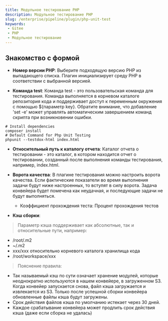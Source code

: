 ```yaml
---
title: Модульное тестирование PHP
description: Модульное тестирование PHP
slug: /enterprise/pipeline/plugin/php-unit-test
keywords:
 - Gitee
 - PHP
 - Модульное тестирование
---
```


## Знакомство с формой

- **Номер версии PHP**: Выберите подходящую версию PHP из выпадающего списка. Плагин инициализирует среду PHP в соответствии с выбранной версией.

- **Команда test**: Команда test - это пользовательская команда для тестирования. Команда выполняется в корневом каталоге репозитория кода и поддерживает доступ к переменным окружения с помощью ${параметр key}. Обратите внимание, что добавление 'set -e' может управлять автоматическим завершением команд скрипта при возникновении ошибки.

```shell
# Install dependencies
composer install
# Default Command for Php Unit Testing
phpunit --testdox-html index.html
```

- **Относительный путь к каталогу отчета**: Каталог отчета о тестировании - это каталог, в котором находится отчет о тестировании, созданный после выполнения команды тестирования, например, index.html.

- **Ворота качества**: В плагине тестирования можно настроить ворота качества. Если фактические показатели во время выполнения задачи будут ниже настроенных, то вступят в силу ворота. Задача конвейера будет помечена как неудачная, и последующие задачи не будут выполняться.
  - Коэффициент прохождения теста: Процент прохождения тестов

- **Кэш сборки**:

> Параметр кэша поддерживает как абсолютные, так и относительные пути, например:

- /root/.m2
- ~/.m2
- xxx/xxx относительно корневого каталога хранилища кода
- /root/workspace/xxx

> Пояснение правила:

- Так называемый кэш по сути означает хранение модулей, которые неоднократно используются в нашем конвейере, в загруженном S3. Когда конвейер запускается снова, файл кэша загружается и извлекается из S3.
Только после успешной сборки конвейера обновленные файлы кэша будут загружены.
- Срок действия файлов кэша по умолчанию истекает через 30 дней.
- Каждое срабатывание конвейера может продлить срок действия кэша (даже если сборка не удалась)